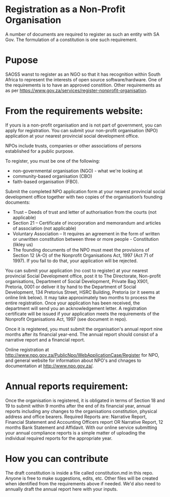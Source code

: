 # Registration as a Non-Profit Organisation
A number of documents are required to register as such an entity with SA Gov. The formulation of a constitution is one such requirement.

# Pupose
SAOSS wanst to register as an NGO so that it has recognition within South Africa to represent the interests of open source software/hardware. One of the requirements is to have an approved constition. Other requirements as as per https://www.gov.za/services/register-nonprofit-organisation.

# From the requirements website:
If yours is a non-profit organisation and is not part of government, you can apply for registration. You can submit your non-profit organisation (NPO) application at your nearest provincial  social development office.

NPOs include trusts, companies or other associations of persons established for a public purpose.

To register, you must be one of the following:
* non-governmental organisation (NGO) - what we're looking at
* community-based organisation (CBO)
* faith-based organisation (FBO).

Submit the completed NPO application form at your nearest provincial social development office together with two copies of the organisation’s founding documents:
* Trust – Deeds of trust and letter of authorisation from the courts (not applicable)
* Section 21 – Certificate of incorporation and memorandum and articles of association (not applicable)
* Voluntary Association – It requires an agreement in the form of written or unwritten constitution between three or more people - Constitution (likley us)
* The founding documents of the NPO must meet the provisions of Section 12 (A-O) of the Nonprofit Organisations Act, 1997 (Act 71 of 1997).  If you fail to do that, your application will be rejected.

You can submit your application (no cost to register) at your nearest provincial Social Development office, post it to The Directorate, Non-profit organisations, Department of Social Development, Private Bag X901, Pretoria, 0001 or deliver it by hand to the Department of Social Development, 134 Pretorius Street, HSRC Building, Pretoria (or it seems at online link below). It may take approximately two months to process the entire registration. Once your application has been received, the department will send you an acknowledgement letter. A registration certificate will be issued if your application meets the requirements of the Nonprofit Organisations Act, 1997 (see document in repo).

Once it is registered, you  must submit the organisation's annual report nine months after its financial year-end. The annual report should consist of a narrative report and a financial report.

Online registration at http://www.npo.gov.za/PublicNpo/WebApplicationCase/Register for NPO, and general website for information about NPO's and chnages to documentation at http://www.npo.gov.za/.

# Annual reports requirement:
Once the organisation is registered, it is obligated in terms of Section 18 and 19 to submit within 9 months after the end of its financial year, annual reports including any changes to the organisations constitution, physical address and office bearers. Required Reports are: Narrative Report, Financial Statement and Accounting Officers report OR Narrative Report, 12 months Bank Statement and Affidavit. With our online service submitting your annual compliance reports is a simple matter of uploading the individual required reports for the appropriate year.

# How you can contribute
The draft constitution is inside a file called constitution.md in this repo. Anyone is free to make suggestions, edits, etc. Other files will be created when identified from the requirements above if needed. We'd also need to annually draft the annual report here with your inputs.
